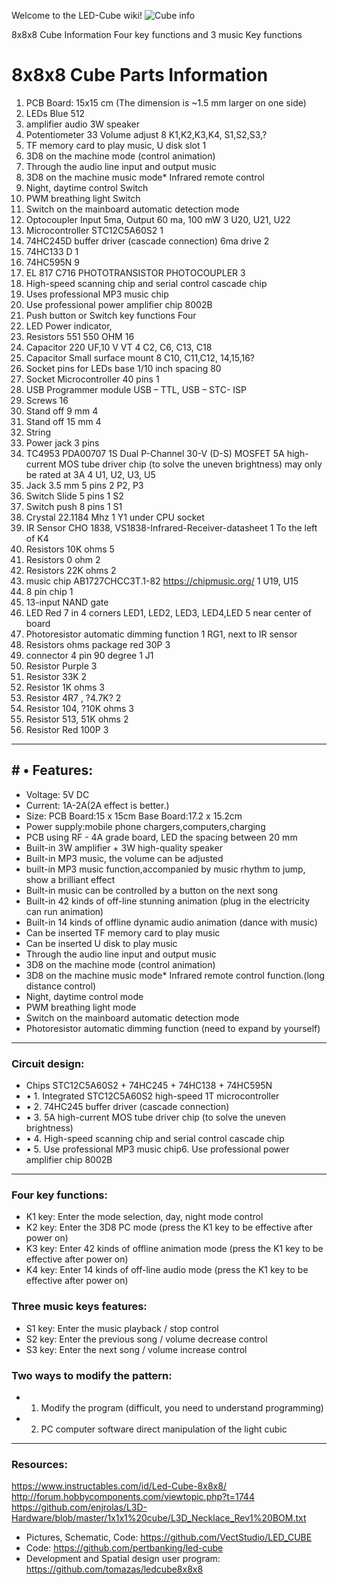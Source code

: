 Welcome to the LED-Cube wiki!
![Cube info](E:\starkstatecollegeclubs\SoftwareDevelopment\20190219Cube)

8x8x8 Cube Information
Four key functions and 3 music Key functions
# 8x8x8 Cube Parts Information
1. PCB Board: 15x15 cm (The dimension is ~1.5 mm larger on one side)
1. 	LEDs	Blue 512 	
1. amplifier audio 3W speaker   
1. Potentiometer 33	Volume adjust	8	K1,K2,K3,K4, S1,S2,S3,?
1. TF memory card to play music, U disk slot		1	
1. 3D8 on the machine mode (control animation)			
1. Through the audio line input and output music			
1. 3D8 on the machine music mode* Infrared remote control			
1. Night, daytime control Switch			
1. PWM breathing light Switch			
11. Switch on the mainboard automatic detection mode			
1. Optocoupler Input 5ma, Output 60 ma, 100 mW	3	U20, U21, U22
1. Microcontroller	STC12C5A60S2	1	
1. 74HC245D buffer driver (cascade connection) 6ma drive	2	
1. 74HC133 D		1	
1. 74HC595N		9	
1. EL 817 C716 PHOTOTRANSISTOR PHOTOCOUPLER 3	
1. High-speed scanning chip and serial control cascade chip		
1. Uses professional MP3 music chip 
1. Use professional power amplifier chip 8002B		
1. Push button or Switch key functions Four	
1. LED	Power indicator, 		
1. Resistors	551  550 OHM	16	
1. Capacitor	220 UF,10 V VT	4	C2,  C6, C13, C18
1. Capacitor	Small surface mount	8	C10, C11,C12, 14,15,16?
1. Socket pins for LEDs base 1/10 inch spacing 80	
1. Socket 	Microcontroller 40 pins	1	
1. USB Programmer module USB – TTL, USB – STC- ISP		
1. Screws		16	
1. Stand off	9 mm	4	
1. Stand off	15 mm	4	
1. String			
1. Power jack	3 pins		
1. TC4953 PDA00707 1S Dual P-Channel 30-V (D-S) MOSFET 5A high-current MOS tube driver chip (to solve the uneven brightness) may only be rated at 3A	4	U1, U2, U3, U5
1. Jack 3.5 mm	 5 pins	2	P2, P3
1. Switch Slide 	5 pins	1	S2
1. Switch push	8 pins	1	S1
1. Crystal 	22.1184 Mhz	1	Y1 under CPU socket
1. IR Sensor CHO 1838,  VS1838-Infrared-Receiver-datasheet	1 To the left of K4
1. Resistors	10K ohms	5	
1. Resistors	0 ohm	2	
1. Resistors	22K ohms	2	
1. music chip AB1727CHCC3T.1-82 https://chipmusic.org/  1 U19, U15
1. 8 pin chip 1	
1. 13-input NAND gate
1. LED Red	7 in 4 corners LED1, LED2, LED3, LED4,LED 5 near center of board 
1. Photoresistor automatic dimming function 1 RG1, next to IR sensor
1. Resistors	ohms package red 30P	3	
1. connector	4 pin 90 degree	1 J1
1. Resistor	Purple 	3	
1. Resistor	33K	2	
1. Resistor	1K ohms	3	
1. Resistor	4R7 , ?4.7K?	2	
1. Resistor	104, ?10K ohms	3	
1. Resistor	513, 51K ohms	2	
1. Resistor	Red 100P	3
***
## # •	Features:
* Voltage: 5V DC
* Current: 1A-2A(2A effect is better.)
* Size:	PCB Board:15 x 15cm	Base Board:17.2 x 15.2cm
* Power supply:mobile phone chargers,computers,charging
* PCB using RF - 4A grade board, LED the spacing between 20 mm
* Built-in 3W amplifier + 3W high-quality speaker
* Built-in MP3 music, the volume can be adjusted
* built-in MP3 music function,accompanied by music rhythm to jump, show a brilliant effect
* Built-in music can be controlled by a button on the next song
* Built-in 42 kinds of off-line stunning animation (plug in the electricity can run animation)
* Built-in 14 kinds of offline dynamic audio animation (dance with music)
* Can be inserted TF memory card to play music
* Can be inserted U disk to play music
* Through the audio line input and output music
* 3D8 on the machine mode (control animation)
* 3D8 on the machine music mode* Infrared remote control function.(long distance control)
* Night, daytime control mode
* PWM breathing light mode
* Switch on the mainboard automatic detection mode
* Photoresistor automatic dimming function (need to expand by yourself)

***
###  Circuit design:
* Chips STC12C5A60S2 + 74HC245 + 74HC138 + 74HC595N
* •	1. Integrated STC12C5A60S2 high-speed 1T microcontroller
* •	2. 74HC245 buffer driver (cascade connection)
* •	3. 5A high-current MOS tube driver chip (to solve the uneven brightness)
* •	4. High-speed scanning chip and serial control cascade chip
* •	5. Use professional MP3 music chip6. Use professional power amplifier chip 8002B
***
### Four key functions:
* K1 key: Enter the mode selection, day, night mode control
* K2 key: Enter the 3D8 PC mode (press the K1 key to be effective after power on)
* K3 key: Enter 42 kinds of offline animation mode (press the K1 key to be effective after power on)
* K4 key: Enter 14 kinds of off-line audio mode (press the K1 key to be effective after power on) 
### Three music keys features: 
* S1 key: Enter the music playback / stop control
* S2 key: Enter the previous song / volume decrease control
* S3 key: Enter the next song / volume increase control
### Two ways to modify the pattern:
* 1. Modify the program (difficult, you need to understand programming)
* 2. PC computer software direct manipulation of the light cubic

***
### Resources:
https://www.instructables.com/id/Led-Cube-8x8x8/
http://forum.hobbycomponents.com/viewtopic.php?t=1744
https://github.com/enjrolas/L3D-Hardware/blob/master/1x1x1%20cube/L3D_Necklace_Rev1%20BOM.txt

* Pictures, Schematic, Code: https://github.com/VectStudio/LED_CUBE
* Code:  https://github.com/pertbanking/led-cube
* Development and Spatial design user program:  https://github.com/tomazas/ledcube8x8x8